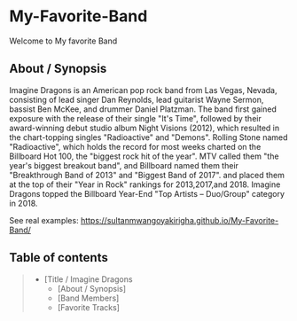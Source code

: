 # My-Favorite-Band
Welcome to My favorite Band

## About / Synopsis
Imagine Dragons is an American pop rock band from Las Vegas, Nevada, consisting of lead singer Dan Reynolds, lead guitarist Wayne Sermon, bassist Ben McKee, and drummer Daniel Platzman.
The band first gained exposure with the release of their single 
"It's Time", followed by their award-winning debut studio album Night Visions (2012), which resulted in the chart-topping singles "Radioactive" and "Demons". 
Rolling Stone named "Radioactive", which holds the record for most weeks charted on the Billboard Hot 100, the "biggest rock hit of the year".
MTV called them "the year's biggest breakout band",
and Billboard named them their "Breakthrough Band of 2013" and "Biggest Band of 2017". and placed them at the top of their "Year in Rock" rankings for 2013,2017,and 2018.
Imagine Dragons topped the Billboard Year-End "Top Artists – Duo/Group" category in 2018.

See real examples:
https://sultanmwangoyakirigha.github.io/My-Favorite-Band/

## Table of contents

> * [Title / Imagine Dragons
>   * [About / Synopsis]
>   * [Band Members]
>   * [Favorite Tracks]
